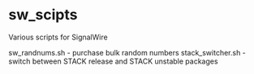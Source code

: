 # sw_scipts

Various scripts for SignalWire

sw_randnums.sh       -   purchase bulk random numbers
stack_switcher.sh    -   switch between STACK release and STACK unstable packages
